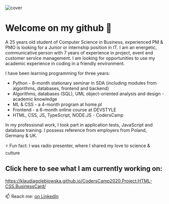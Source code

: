 
![cover](https://klaudiagolebiowska.github.io/CodersCamp2020.Project.HTML-CSS.BusinessCard/img/readme.png)
# Welcome on my github  👋


A 25 years old student of Computer Science in Business, experienced PM & PMO is looking for a Junior or internship position in IT. I am an energetic, communicative person with 7 years of experience in project, event and customer service management. I am looking for opportunities to use my academic experience in coding in a friendly environment.  

I have been learning programming for three years:
- Python - 8-month stationary seminar in SDA (including modules from algorithms, databases, frontend and backend)
- Algorithms, databases (SQL), UML object-oriented analysis and design - academic knowledge
- ML & CSS - a 4-month program at home.pl
- Frontend - a 6-month online course at DEVSTYLE
- HTML, CSS, JS, TypeScript, NODE.JS - CodersCamp

In my professional work, I took part in application tests, JavaScript and database training. I possess reference from employers from Poland, Germany & UK. 

⚡ Fun fact: I was radio presenter, where I shared my love to science & culture

## Click here to see what I am currently working on:
https://klaudiagolebiowska.github.io/CodersCamp2020.Project.HTML-CSS.BusinessCard/

📫 Reach me: [on LinkedIn](https://www.linkedin.com/in/kgolebiowska/)


